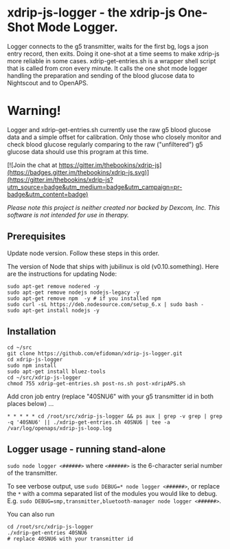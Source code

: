 # xdrip-js-logger - the xdrip-js One-Shot Mode Logger.

Logger connects to the g5 transmitter, waits for the first bg, logs a json entry record, then exits. Doing it one-shot at a time seems to make xdrip-js more reliable in some cases. xdrip-get-entries.sh is a wrapper shell script that is called from cron every minute. It calls the one shot mode logger handling the preparation and sending of the blood glucose data to Nightscout and to OpenAPS.

# Warning! 

Logger and xdrip-get-entries.sh currently use the raw g5 blood glucose data and a simple offset for calibration. Only those who closely monitor and check blood glucose regularly comparing to the raw ("unfiltered") g5 glucose data should use this program at this time.

[![Join the chat at https://gitter.im/thebookins/xdrip-js](https://badges.gitter.im/thebookins/xdrip-js.svg)](https://gitter.im/thebookins/xdrip-js?utm_source=badge&utm_medium=badge&utm_campaign=pr-badge&utm_content=badge)

*Please note this project is neither created nor backed by Dexcom, Inc. This software is not intended for use in therapy.*
## Prerequisites
Update node version. Follow these steps in this order.

The version of Node that ships with jubilinux is old (v0.10.something). Here are the instructions for updating Node:
```
sudo apt-get remove nodered -y
sudo apt-get remove nodejs nodejs-legacy -y
sudo apt-get remove npm  -y # if you installed npm
sudo curl -sL https://deb.nodesource.com/setup_6.x | sudo bash -
sudo apt-get install nodejs -y
```

## Installation
```
cd ~/src
git clone https://github.com/efidoman/xdrip-js-logger.git
cd xdrip-js-logger
sudo npm install
sudo apt-get install bluez-tools
cd ~/src/xdrip-js-logger
chmod 755 xdrip-get-entries.sh post-ns.sh post-xdripAPS.sh
```

Add cron job entry (replace "40SNU6" with your g5 transmitter id in both places below) ...
```
* * * * * cd /root/src/xdrip-js-logger && ps aux | grep -v grep | grep -q '40SNU6' || ./xdrip-get-entries.sh 40SNU6 | tee -a /var/log/openaps/xdrip-js-loop.log
```

## Logger usage - running stand-alone
`sudo node logger <######>` where `<######>` is the 6-character serial number of the transmitter.

To see verbose output, use `sudo DEBUG=* node logger <######>`, or replace the `*` with a comma separated list of the modules you would like to debug. E.g. `sudo DEBUG=smp,transmitter,bluetooth-manager node logger <######>`.

You can also run
```
cd /root/src/xdrip-js-logger
./xdrip-get-entries 40SNU6
# replace 40SNU6 with your transmitter id
```



